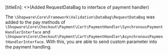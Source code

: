 [titleEn]: <>(Added RequestDataBag to interface of payment handler)

The `\Shopware\Core\Framework\Validation\DataBag\RequestDataBag` was added to the pay methods of
 `\Shopware\Core\Checkout\Payment\Cart\PaymentHandler\SynchronousPaymentHandlerInterface` and
`\Shopware\Core\Checkout\Payment\Cart\PaymentHandler\AsynchronousPaymentHandlerInterface`. 
With this, you are able to send custom parameter into the payment handling.
